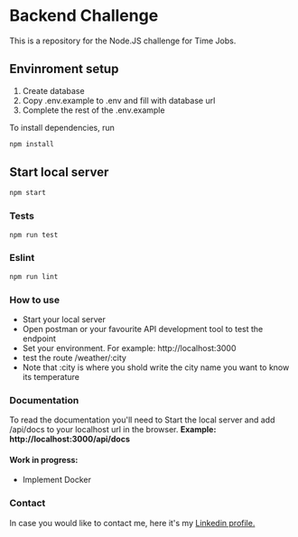 # Backend Challenge

This is a repository for the Node.JS challenge for Time Jobs.
## Envinroment setup

1) Create database
2) Copy .env.example to .env and fill with database url
3) Complete the rest of the .env.example

To install dependencies, run
``` bash
npm install
```

## Start local server

``` bash
npm start
```
### Tests

``` bash
npm run test
```

### Eslint

``` bash
npm run lint
```

### How to use

- Start your local server
- Open postman or your favourite API development tool to test the endpoint
- Set your environment. For example: http://localhost:3000
- test the route /weather/:city
- Note that :city is where you shold write the city name you want to know its temperature
### Documentation

To read the documentation you'll need to Start the local server and add /api/docs to your localhost url in the browser.
**Example:**
**http://localhost:3000/api/docs**

#### Work in progress:
- Implement Docker

### Contact 

In case you would like to contact me, here it's my [Linkedin profile.](https://www.linkedin.com/in/dario-castromonte-webdeveloper/)
